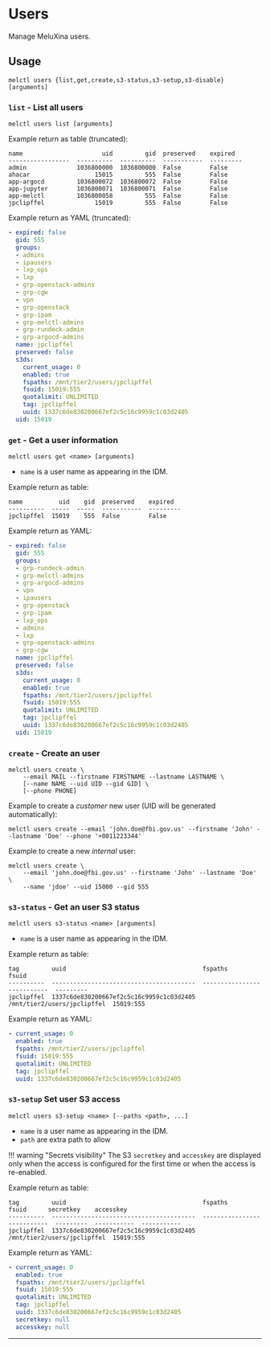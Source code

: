 # Users

Manage MeluXina users.

## Usage

```shell
melctl users {list,get,create,s3-status,s3-setup,s3-disable} [arguments]
```

### `list` - List all users

```shell
melctl users list [arguments]
```

Example return as table (truncated):

```
name                      uid         gid  preserved    expired
-----------------  ----------  ----------  -----------  ---------
admin              1036800000  1036800000  False        False
ahacar                  15015         555  False        False
app-argocd         1036800072  1036800072  False        False
app-jupyter        1036800071  1036800071  False        False
app-melctl         1036800058         555  False        False
jpclipffel              15019         555  False        False
```

Example return as YAML (truncated):

```yaml
- expired: false
  gid: 555
  groups:
  - admins
  - ipausers
  - lxp_ops
  - lxp
  - grp-openstack-admins
  - grp-cgw
  - vpn
  - grp-openstack
  - grp-ipam
  - grp-melctl-admins
  - grp-rundeck-admin
  - grp-argocd-admins
  name: jpclipffel
  preserved: false
  s3ds:
    current_usage: 0
    enabled: true
    fspaths: /mnt/tier2/users/jpclipffel
    fsuid: 15019:555
    quotalimit: UNLIMITED
    tag: jpclipffel
    uuid: 1337c6de830200667ef2c5c16c9959c1c03d2405
  uid: 15019
```

### `get` - Get a user information

```shell
melctl users get <name> [arguments]
```

* `name` is a user name as appearing in the IDM.

Example return as table:

```
name          uid    gid  preserved    expired
----------  -----  -----  -----------  ---------
jpclipffel  15019    555  False        False
```

Example return as YAML:

```yaml
- expired: false
  gid: 555
  groups:
  - grp-rundeck-admin
  - grp-melctl-admins
  - grp-argocd-admins
  - vpn
  - ipausers
  - grp-openstack
  - grp-ipam
  - lxp_ops
  - admins
  - lxp
  - grp-openstack-admins
  - grp-cgw
  name: jpclipffel
  preserved: false
  s3ds:
    current_usage: 0
    enabled: true
    fspaths: /mnt/tier2/users/jpclipffel
    fsuid: 15019:555
    quotalimit: UNLIMITED
    tag: jpclipffel
    uuid: 1337c6de830200667ef2c5c16c9959c1c03d2405
  uid: 15019
```

### `create` - Create an user

```shell
melctl users create \
    --email MAIL --firstname FIRSTNAME --lastname LASTNAME \
    [--name NAME --uid UID --gid GID] \
    [--phone PHONE]
```

Example to create a _customer_ new user (UID will be generated automatically):

```shell
melctl users create --email 'john.doe@fbi.gov.us' --firstname 'John' --lastname 'Doe' --phone '+0011223344'
```

Example to create a new _internal_ user:

```shell
melctl users create \
    --email 'john.doe@fbi.gov.us' --firstname 'John' --lastname 'Doe' \
    --name 'jdoe' --uid 15000 --gid 555
```

### `s3-status` - Get an user S3 status

```shell
melctl users s3-status <name> [arguments]
```

* `name` is a user name as appearing in the IDM.

Example return as table:

```
tag         uuid                                      fspaths                      fsuid
----------  ----------------------------------------  ---------------------------  ---------
jpclipffel  1337c6de830200667ef2c5c16c9959c1c03d2405  /mnt/tier2/users/jpclipffel  15019:555
```

Example return as YAML:

```yaml
- current_usage: 0
  enabled: true
  fspaths: /mnt/tier2/users/jpclipffel
  fsuid: 15019:555
  quotalimit: UNLIMITED
  tag: jpclipffel
  uuid: 1337c6de830200667ef2c5c16c9959c1c03d2405
```

### `s3-setup` Set user S3 access

```shell
melctl users s3-setup <name> [--paths <path>, ...]
```

* `name` is a user name as appearing in the IDM.
* `path` are extra path to allow

!!! warning "Secrets visibility"
    The S3 `secretkey` and `accesskey` are displayed only when the access is configured for the
    first time or when the access is re-enabled.

Example return as table:

```
tag         uuid                                      fspaths                      fsuid      secretkey    accesskey
----------  ----------------------------------------  ---------------------------  ---------  -----------  -----------
jpclipffel  1337c6de830200667ef2c5c16c9959c1c03d2405  /mnt/tier2/users/jpclipffel  15019:555  
```

Example return as YAML:

```yaml
- current_usage: 0
  enabled: true
  fspaths: /mnt/tier2/users/jpclipffel
  fsuid: 15019:555
  quotalimit: UNLIMITED
  tag: jpclipffel
  uuid: 1337c6de830200667ef2c5c16c9959c1c03d2405
  secretkey: null
  accesskey: null
```

---
